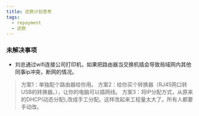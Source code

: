 ```yaml
---
title: 还款计划思考
tags:
  - repayment
  - 还款
---
```


### 未解决事项

- 刘总通过wifi连接公司打印机，如果把路由器当交换机插会导致局域网内其他同事ip冲突，断网的情况。
>方案1：单独配个路由器给你用。
方案2：给你买个转换器（RJ45网口转USB的转换器。），让你的电脑可以插网线。
方案3：将IP分配方式，从原来的DHCP(动态分配),改成手工分配。这样改起来工程量太大了。所有人都要手动改。

<!-- README.md -->
<Vssue />
